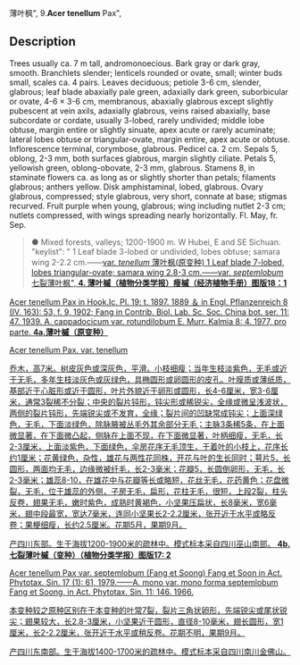 薄叶枫",
9.**Acer tenellum** Pax",

## Description
Trees usually ca. 7 m tall, andromonoecious. Bark gray or dark gray, smooth. Branchlets slender; lenticels rounded or ovate, small; winter buds small, scales ca. 4 pairs. Leaves deciduous; petiole 3-6 cm, slender, glabrous; leaf blade abaxially pale green, adaxially dark green, suborbicular or ovate, 4-6 × 3-6 cm, membranous, abaxially glabrous except slightly pubescent at vein axils, adaxially glabrous, veins raised abaxially, base subcordate or cordate, usually 3-lobed, rarely undivided; middle lobe obtuse, margin entire or slightly sinuate, apex acute or rarely acuminate; lateral lobes obtuse or triangular-ovate, margin entire, apex acute or obtuse. Inflorescence terminal, corymbose, glabrous. Pedicel ca. 2 cm. Sepals 5, oblong, 2-3 mm, both surfaces glabrous, margin slightly ciliate. Petals 5, yellowish green, oblong-obovate, 2-3 mm, glabrous. Stamens 8, in staminate flowers ca. as long as or slightly shorter than petals; filaments glabrous; anthers yellow. Disk amphistaminal, lobed, glabrous. Ovary glabrous, compressed; style glabrous, very short, connate at base; stigmas recurved. Fruit purple when young, glabrous; wing including nutlet 2-3 cm; nutlets compressed, with wings spreading nearly horizontally. Fl. May, fr. Sep.

> ● Mixed forests, valleys; 1200-1900 m. W Hubei, E and SE Sichuan.
  "keylist": "
1 Leaf blade 3-lobed or undivided, lobes obtuse; samara wing 2-2.2 cm.——<a href='/info/Acer tenellum var. tenellum?t=foc'>var. *tenellum* 薄叶枫(原变种)
1 Leaf blade 7-lobed, lobes triangular-ovate; samara wing 2.8-3 cm.——<a href='/info/Acer tenellum var. septemlobum?t=foc'>var. *septemlobum* 七裂薄叶枫",
**4. 薄叶槭（植物分类学报）瘦槭（经济植物手册）图版18：1**

Acer tenellum Pax in Hook.Ic. Pl. 19: t. 1897. 1889 ＆ in Engl. Pflanzenreich 8 (IV. 163): 53, f. 9, 1902; Fang in Contrib. Biol. Lab. Sc. Soc. China bot. ser. 11: 47. 1939. A. cappadocicum var. rotundilobum E. Murr. Kalmia 8: 4. 1977, pro parte.
**4a.薄叶槭（原变种）**

Acer tenellum Pax. var. tenellum

乔木，高7米。树皮灰色或深灰色，平滑。小枝细瘦；当年生枝淡紫色，无毛或近于无毛，多年生枝淡灰色或灰绿色，具椭圆形或卵圆形的皮孔。叶膜质或薄纸质，基部近于心脏形或近于圆形，叶片外貌近于卵形或圆形，长4-6厘米，宽3-6厘米，通常3裂稀不分裂；中央的裂片钝形，钝尖形或稀锐尖，全缘或微呈浅波状，两侧的裂片钝形，先端锐尖或不发育，全缘；裂片间的凹缺常成钝尖；上面深绿色，无毛，下面淡绿色，除脉腋被丛毛外其余部分无毛；主脉3条稀5条，在上面微显著，在下面微凸起，侧脉在上面不现，在下面微显著，叶柄细瘦，无毛，长2-3厘米，上面淡紫色，下面绿色，伞房花序无毛顶生，于着叶的小枝上，花序长约1厘米；花黄绿色，杂性，雄花与两性花同株，开花与叶的生长同时；萼片5，长圆形，两面均无毛，边缘微被纤毛，长2-3毫米；花瓣5，长圆倒卵形，无毛，长2-3毫米；雄蕊8-10，在雄花中与花瓣等长或略短，花丝无毛，花药黄色；花盘微裂，无毛，位于雄蕊的外侧，子房无毛，扁形，花柱无毛，很短，上段2裂，柱头反卷，翅果无毛，嫩时紫色，成熟时黄褐色，小坚果压扁状，长8毫米，宽6毫米，翅中段最宽，宽达7毫米，连同小坚果长2-2.2厘米，张开近于水平或略反卷；果梗细瘦，长约2.5厘米。花期5月，果期9月。

产四川东部。生于海拔1200-1900米的疏林中。模式标本采自四川巫山南部。
**4b.七裂薄叶槭（变种）（植物分类学报）图版17: 2**

Acer tenellum Pax var. septemlobum (Fang et Soong) Fang et Soon in Act. Phytotax. Sin. 17 (1): 61, 1979.——A. mono var. mono forma septemlobum Fang et Soong, in Act. Phytotax. Sin. 11: 146. 1966.

本变种较之原种区别在于本变种的叶常7裂，裂片三角状卵形，先端锐尖或尾状锐尖；翅果较大，长2.8-3厘米，小坚果近于圆形，直径8-10毫米，翅长圆形，宽1厘米，长2-2.2厘米，张开近于水平或稍反卷。花期不明，果期9月。

产四川东南部。生于海拔1400-1700米的疏林中。模式标本采自四川南川金佛山。
